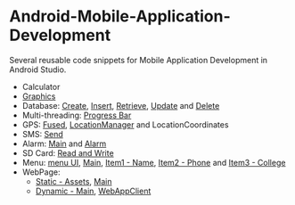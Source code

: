 # Android-Mobile-Application-Development
Several reusable code snippets for Mobile Application Development in Android Studio.

- Calculator
- [Graphics](./Graphics/app/src/main/java/com/example/graphics/MainActivity.java)
- Database: [Create](./DBCrud/app/src/main/java/com/example/dbcrud/MainActivity.java), [Insert](./DBCrud/app/src/main/java/com/example/dbcrud/Insert.java), [Retrieve](./DBCrud/app/src/main/java/com/example/dbcrud/Retrieve.java), [Update](./DBCrud/app/src/main/java/com/example/dbcrud/Update.java) and [Delete](./DBCrud/app/src/main/java/com/example/dbcrud/Delete.java)
- Multi-threading: [Progress Bar](./ProgressBar/app/src/main/java/com/example/progressbar/MainActivity.java)
- GPS: [Fused](./GPS/app/src/main/java/com/example/gps/MainActivity.java), [LocationManager](./GpsTest/app/src/main/java/com/example/gpstest/MainActivity.java) and LocationCoordinates
- SMS: [Send](./SMS/app/src/main/java/com/example/sms/MainActivity.java)
- Alarm: [Main](./Alarm/app/src/main/java/com/example/alarm/MainActivity.java) and [Alarm](./Alarm/app/src/main/java/com/example/alarm/Alarm.java)
- SD Card: [Read and Write](./SDCard/app/src/main/java/com/example/sdcard/MainActivity.java)
- Menu: [menu UI](Menu/app/src/main/res/menu/contact_menu.xml), [Main](./Menu/app/src/main/java/com/example/menu/MainActivity.java), [Item1 - Name](./Menu/app/src/main/java/com/example/menu/Name.java), [Item2 - Phone](./Menu/app/src/main/java/com/example/menu/Phone.java ) and [Item3 - College](./Menu/app/src/main/java/com/example/menu/College.java)
- WebPage:
    - [Static - Assets](./StaticWebPage/app/src/main/assets/info.html), [Main](./StaticWebPage/app/src/main/java/com/example/staticwebpage/MainActivity.java)
    - [Dynamic - Main](./DynamicWebPage/app/src/main/java/com/example/dynamicwebpage/MainActivity.java ), [WebAppClient](./DynamicWebPage/app/src/main/java/com/example/dynamicwebpage/WebAppClient.java)
